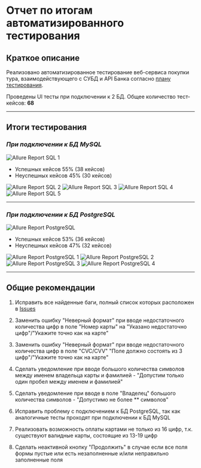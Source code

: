 # Отчет по итогам автоматизированного тестирования

## Краткое описание

Реализовано автоматизированное тестирование веб-cервиса покупки тура, взаимодействующего с СУБД и API Банка согласно [плану тестирования](https://github.com/Romankurinov/Graduate-work/blob/main/docs/Plan.md).

Проведены UI тесты при подключении к 2 БД. Общее количество тест-кейсов: **68**

---

## Итоги тестирования

### *При подключении к БД MySQL*

![Allure Report SQL 1](https://raw.githubusercontent.com/Romankurinov/Graduate-work/main/.github/images/img.png)

- Успешных кейсов 55% (38 кейсов)
- Неуспешных кейсов 45% (30 кейсов)

![Allure Report SQL 2](https://raw.githubusercontent.com/Romankurinov/Graduate-work/main/.github/images/img_1.png)
![Allure Report SQL 3](https://raw.githubusercontent.com/Romankurinov/Graduate-work/main/.github/images/img_2.png)
![Allure Report SQL 4](https://raw.githubusercontent.com/Romankurinov/Graduate-work/main/.github/images/img_3.png)
![Allure Report SQL 5](https://raw.githubusercontent.com/Romankurinov/Graduate-work/main/.github/images/img_4.png)

---

### *При подключении к БД PostgreSQL*
![Allure Report PostgreSQL](https://raw.githubusercontent.com/Romankurinov/Graduate-work/main/.github/images/img_5.png)

- Успешных кейсов 53% (36 кейсов)
- Неуспешных кейсов 47% (32 кейсов)

![Allure Report PostgreSQL 1](https://raw.githubusercontent.com/Romankurinov/Graduate-work/main/.github/images/img_6.png)
![Allure Report PostgreSQL 2](https://raw.githubusercontent.com/Romankurinov/Graduate-work/main/.github/images/img_8.png)
![Allure Report PostgreSQL 3](https://raw.githubusercontent.com/Romankurinov/Graduate-work/main/.github/images/img_9.png)
![Allure Report PostgreSQL 4](https://raw.githubusercontent.com/Romankurinov/Graduate-work/main/.github/images/img_10.png)

---
## Общие рекомендации

1. Исправить все найденные баги, полный список которых расположен в [Issues](https://github.com/Romankurinov/Graduate-work/issues)

4. Заменить ошибку "Неверный формат" при вводе недостаточного количества цифр в поле "Номер карты" на "Указано недостаточно цифр"/"Укажите точно как на карте"

6. Заменить ошибку "Неверный формат" при вводе недостаточного количества цифр в поле "CVC/CVV" "Поле должно состоять из 3 цифр"/"Укажите точно как на карте"

7. Сделать уведомление при вводе большого количества символов между именем владельца карты и фамилией - "Допустим только один пробел между именем и фамилией"

8. Сделать уведомление при вводе в поле "Владелец" большого количества символов - "Допустимо не более ** символов"

9. Исправить проблему с подключением к БД PostgreSQL, так как аналогичные тесты проходят при подключении к БД MySQL

10. Реализовать возможность оплаты картами не только из 16 цифр, т.к. существуют валидные карты, состоящие из 13-19 цифр

11. Сделать неактивной кнопку "Продолжить" в случае если все поля формы пустые или есть незаполненные и/или неправильно заполненные поля